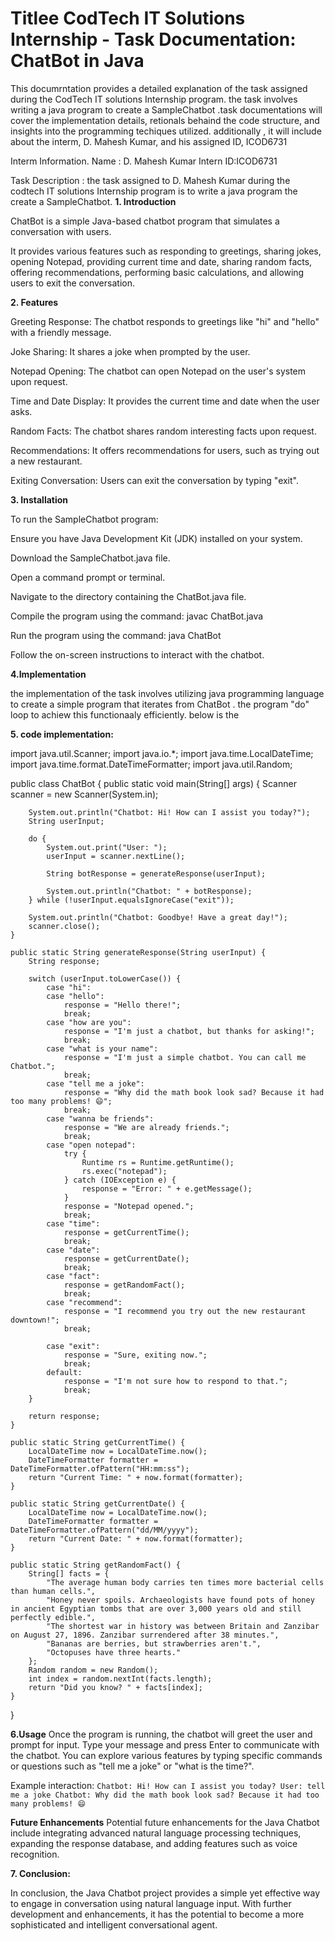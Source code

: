# Titlee CodTech IT Solutions Internship - Task Documentation: ChatBot in Java

This documrntation provides a detailed explanation of the task assigned during the CodTech IT solutions Internship program. the task involves writing a java program to create a SampleChatbot .task documentations will cover the implementation details, retionals behaind the code structure, and insights into the programming techiques utilized. additionally , it will include about the interm, D. Mahesh Kumar, and his assigned ID, ICOD6731

Interm Information. Name : D. Mahesh Kumar Intern ID:ICOD6731

Task Description : the task assigned to D. Mahesh Kumar during the codtech IT solutions Internship program is to write a java program the create a SampleChatbot.
**1. Introduction**

ChatBot is a simple Java-based chatbot program that simulates a conversation with users. 

It provides various features such as responding to greetings, sharing jokes, opening Notepad, providing current time and date, sharing random facts, offering recommendations, performing basic calculations, and allowing users to exit the conversation.

**2. Features**

Greeting Response: The chatbot responds to greetings like "hi" and "hello" with a friendly message.

Joke Sharing: It shares a joke when prompted by the user.

Notepad Opening: The chatbot can open Notepad on the user's system upon request.

Time and Date Display: It provides the current time and date when the user asks.

Random Facts: The chatbot shares random interesting facts upon request.

Recommendations: It offers recommendations for users, such as trying out a new restaurant.

Exiting Conversation: Users can exit the conversation by typing "exit".

**3. Installation**

To run the SampleChatbot program:

Ensure you have Java Development Kit (JDK) installed on your system.

Download the SampleChatbot.java file.

Open a command prompt or terminal.

Navigate to the directory containing the ChatBot.java file.

Compile the program using the command: javac ChatBot.java

Run the program using the command: java ChatBot

Follow the on-screen instructions to interact with the chatbot.

**4.Implementation**

the implementation of the task involves utilizing java programming language to create a simple program that iterates from ChatBot . the program "do" loop to achiew this functionaaly efficiently. below is the 

**5. code implementation:**

import java.util.Scanner;
import java.io.*;
import java.time.LocalDateTime;
import java.time.format.DateTimeFormatter;
import java.util.Random;

public class ChatBot {
    public static void main(String[] args) {
        Scanner scanner = new Scanner(System.in);

        System.out.println("Chatbot: Hi! How can I assist you today?");
        String userInput;

        do {
            System.out.print("User: ");
            userInput = scanner.nextLine();

            String botResponse = generateResponse(userInput);

            System.out.println("Chatbot: " + botResponse);
        } while (!userInput.equalsIgnoreCase("exit"));

        System.out.println("Chatbot: Goodbye! Have a great day!");
        scanner.close();
    }

    public static String generateResponse(String userInput) {
        String response;

        switch (userInput.toLowerCase()) {
            case "hi":
            case "hello":
                response = "Hello there!";
                break;
            case "how are you":
                response = "I'm just a chatbot, but thanks for asking!";
                break;
            case "what is your name":
                response = "I'm just a simple chatbot. You can call me Chatbot.";
                break;
            case "tell me a joke":
                response = "Why did the math book look sad? Because it had too many problems! 😄";
                break;
            case "wanna be friends":
                response = "We are already friends.";
                break;
            case "open notepad":
                try {
                    Runtime rs = Runtime.getRuntime();
                    rs.exec("notepad");
                } catch (IOException e) {
                    response = "Error: " + e.getMessage();
                }
                response = "Notepad opened.";
                break;
            case "time":
                response = getCurrentTime();
                break;
            case "date":
                response = getCurrentDate();
                break;
            case "fact":
                response = getRandomFact();
                break;
            case "recommend":
                response = "I recommend you try out the new restaurant downtown!";
                break;
            
            case "exit":
                response = "Sure, exiting now.";
                break;
            default:
                response = "I'm not sure how to respond to that.";
                break;
        }

        return response;
    }

    public static String getCurrentTime() {
        LocalDateTime now = LocalDateTime.now();
        DateTimeFormatter formatter = DateTimeFormatter.ofPattern("HH:mm:ss");
        return "Current Time: " + now.format(formatter);
    }

    public static String getCurrentDate() {
        LocalDateTime now = LocalDateTime.now();
        DateTimeFormatter formatter = DateTimeFormatter.ofPattern("dd/MM/yyyy");
        return "Current Date: " + now.format(formatter);
    }

    public static String getRandomFact() {
        String[] facts = {
            "The average human body carries ten times more bacterial cells than human cells.",
            "Honey never spoils. Archaeologists have found pots of honey in ancient Egyptian tombs that are over 3,000 years old and still perfectly edible.",
            "The shortest war in history was between Britain and Zanzibar on August 27, 1896. Zanzibar surrendered after 38 minutes.",
            "Bananas are berries, but strawberries aren't.",
            "Octopuses have three hearts."
        };
        Random random = new Random();
        int index = random.nextInt(facts.length);
        return "Did you know? " + facts[index];
    }
    
}

**6.Usage**
Once the program is running, the chatbot will greet the user and prompt for input. Type your message and press Enter to communicate with the chatbot. You can explore various features by typing specific commands or questions such as "tell me a joke" or "what is the time?".

Example interaction:
`Chatbot: Hi! How can I assist you today?
User: tell me a joke
Chatbot: Why did the math book look sad? Because it had too many problems! 😄`

**Future Enhancements** Potential future enhancements for the Java Chatbot include integrating advanced natural language processing techniques, expanding the response database, and adding features such as voice recognition.

**7. Conclusion:** 

In conclusion, the Java Chatbot project provides a simple yet effective way to engage in conversation using natural language input. With further development and enhancements, it has the potential to become a more sophisticated and intelligent conversational agent.
